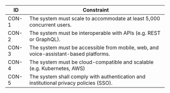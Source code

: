 
| ID    | Constraint                                                                            |
| ----- | ------------------------------------------------------------------------------------- |
| CON-1 | The system must scale to accommodate at least 5,000 concurrent users.                 |
| CON-2 | The system must be interoperable with APIs (e.g. REST or GraphQL).                    |
| CON-3 | The system must be accessible from mobile, web, and voice-assistant-based platforms.  |
| CON-4 | The system must be cloud-compatible and scalable (e.g. Kubernetes, AWS)               |
| CON-5 | The system shall comply with authentication and institutional privacy policies (SSO). |

